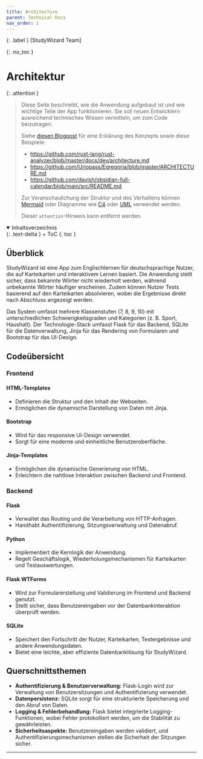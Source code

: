 ```yaml
---
title: Architecture
parent: Technical Docs
nav_order: 1
---
```

{: .label }
[StudyWizard Team]

{: .no_toc }
# Architektur

{: .attention }
> Diese Seite beschreibt, wie die Anwendung aufgebaut ist und wie wichtige Teile der App funktionieren. Sie soll neuen Entwicklern ausreichend technisches Wissen vermitteln, um zum Code beizutragen.
> 
> Siehe [diesen Blogpost](https://matklad.github.io/2021/02/06/ARCHITECTURE.md.html) für eine Erklärung des Konzepts sowie diese Beispiele:
>
> + <https://github.com/rust-lang/rust-analyzer/blob/master/docs/dev/architecture.md>
> + <https://github.com/Uriopass/Egregoria/blob/master/ARCHITECTURE.md>
> + <https://github.com/davish/obsidian-full-calendar/blob/main/src/README.md>
> 
> Zur Veranschaulichung der Struktur und des Verhaltens können [Mermaid](../ui-components.md) oder Diagramme wie [C4](https://c4model.com/) oder [UML](https://www.omg.org/spec/UML) verwendet werden.
> 
> Dieser `attention`-Hinweis kann entfernt werden.

<details open markdown="block">
{: .text-delta }
<summary>Inhaltsverzeichnis</summary>
+ ToC
{: toc }
</details>

## Überblick

StudyWizard ist eine App zum Englischlernen für deutschsprachige Nutzer, die auf Karteikarten und interaktivem Lernen basiert. Die Anwendung stellt sicher, dass bekannte Wörter nicht wiederholt werden, während unbekannte Wörter häufiger erscheinen. Zudem können Nutzer Tests basierend auf den Karteikarten absolvieren, wobei die Ergebnisse direkt nach Abschluss angezeigt werden.

Das System umfasst mehrere Klassenstufen (7, 8, 9, 10) mit unterschiedlichen Schwierigkeitsgraden und Kategorien (z. B. Sport, Haushalt). Der Technologie-Stack umfasst Flask für das Backend, SQLite für die Datenverwaltung, Jinja für das Rendering von Formularen und Bootstrap für das UI-Design.

## Codeübersicht

### Frontend

#### HTML-Templates
- Definieren die Struktur und den Inhalt der Webseiten.
- Ermöglichen die dynamische Darstellung von Daten mit Jinja.

#### Bootstrap
- Wird für das responsive UI-Design verwendet.
- Sorgt für eine moderne und einheitliche Benutzeroberfläche.

#### Jinja-Templates
- Ermöglichen die dynamische Generierung von HTML.
- Erleichtern die nahtlose Interaktion zwischen Backend und Frontend.

### Backend

#### Flask
- Verwaltet das Routing und die Verarbeitung von HTTP-Anfragen.
- Handhabt Authentifizierung, Sitzungsverwaltung und Datenabruf.

#### Python
- Implementiert die Kernlogik der Anwendung.
- Regelt Geschäftslogik, Wiederholungsmechanismen für Karteikarten und Testauswertungen.

#### Flask WTForms
- Wird zur Formularerstellung und Validierung im Frontend und Backend genutzt.
- Stellt sicher, dass Benutzereingaben vor der Datenbankinteraktion überprüft werden.

#### SQLite
- Speichert den Fortschritt der Nutzer, Karteikarten, Testergebnisse und andere Anwendungsdaten.
- Bietet eine leichte, aber effiziente Datenbanklösung für StudyWizard.

## Querschnittsthemen

- **Authentifizierung & Benutzerverwaltung:** Flask-Login wird zur Verwaltung von Benutzersitzungen und Authentifizierung verwendet.
- **Datenpersistenz:** SQLite sorgt für eine strukturierte Speicherung und den Abruf von Daten.
- **Logging & Fehlerbehandlung:** Flask bietet integrierte Logging-Funktionen, wobei Fehler protokolliert werden, um die Stabilität zu gewährleisten.
- **Sicherheitsaspekte:** Benutzereingaben werden validiert, und Authentifizierungsmechanismen stellen die Sicherheit der Sitzungen sicher.

---